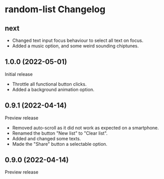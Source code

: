# random-list Changelog

## next

- Changed text input focus behaviour to select all text on focus.
- Added a music option, and some weird sounding chiptunes.

## 1.0.0 (2022-05-01)

Initial release

- Throttle all functional button clicks.
- Added a background animation option.

## 0.9.1 (2022-04-14)

Preview release

- Removed auto-scroll as it did not work as expected on a smartphone.
- Renamed the button "New list" to "Clear list".
- Added and changed some texts.
- Made the "Share" button a selectable option.

## 0.9.0 (2022-04-14)

Preview release
